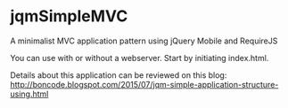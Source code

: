 # jqmSimpleMVC
A minimalist MVC application pattern using jQuery Mobile and RequireJS

You can use with or without a webserver.
Start by initiating index.html.

Details about this application can be reviewed on this blog:
http://boncode.blogspot.com/2015/07/jqm-simple-application-structure-using.html

